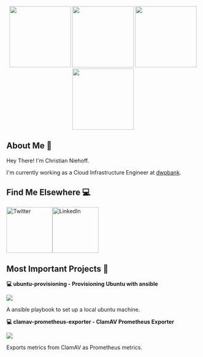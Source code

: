 <p align="center"> <img src="https://octodex.github.com/images/spidertocat.png" height="160px" width="160px"> <img src="https://octodex.github.com/images/welcometocat.png" height="160px" width="160px"> <img src="https://octodex.github.com/images/justicetocat.jpg" height="160px" width="160px"> <img src="https://octodex.github.com/images/constructocat2.jpg" height="160px" width="160px"></p>

## About Me :wave:

Hey There! I'm Christian Niehoff.

I'm currently working as a Cloud Infrastructure Engineer at [dwpbank](https://www.dwpbank.de/).

## Find Me Elsewhere :computer:

<a href="https://twitter.com/iamcniehoff" target="_blank"><img src="https://cdn2.iconfinder.com/data/icons/social-media-2199/64/social_media_isometric_6-twitter-512.png" height="120px" width="120px" alt="Twitter"></a><a href="https://www.linkedin.com/in/christian-niehoff-637b9b17a/" target="_blank"><img src="https://cdn2.iconfinder.com/data/icons/social-media-2199/64/social_media_isometric_14-linkedin-512.png" height="120px" width="120px" alt="LinkedIn"></a>

## Most Important Projects :pencil:

**:computer: ubuntu-provisioning - Provisioning Ubuntu with ansible**

<img src="https://img.shields.io/github/stars/r3kzi/ubuntu-provisioning">

A ansible playbook to set up a local ubuntu machine.

**:computer: clamav-prometheus-exporter - ClamAV Prometheus Exporter**

<img src="https://img.shields.io/github/stars/r3kzi/clamav-prometheus-exporter">

Exports metrics from ClamAV as Prometheus metrics.
